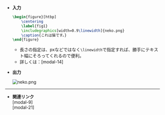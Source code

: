 <!--12-->
<!--図挿入(figure環境)-->

- **入力**
    
    ```latex
    \begin{figure}[htbp]
    	\centering
    	\label{fig1}
    	\includegraphics[width=0.9\linewidth]{neko.png}
    	\caption{これは猫です。}
    \end{figure}
    ```
    
    - 長さの指定は、pxなどではなく`\linewidth`で指定すれば、勝手にテキスト幅にそろってくれるので便利。
    - 詳しくは：[modal-14]<!--長さの単位-->

- **出力**
    
    ![neko.png](./CheatSheet/figure-insertion/neko.png "max-width=250px")

---

- **関連リンク**
    <div class="related-link-wrapper">
        [modal-9]<!--好きな位置に図表を配置(floatパッケージ)--><br>
        [modal-21]<!--(マクロ)シンプルに図を貼る-->
    </div>